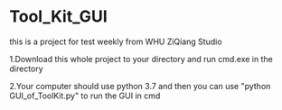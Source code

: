 # Tool_Kit_GUI
this is a project for test weekly from WHU ZiQiang Studio

1.Download this whole project to your directory and run cmd.exe in the directory

2.Your computer should use python 3.7 and then you can use "python GUI_of_ToolKit.py" to run the GUI in cmd
